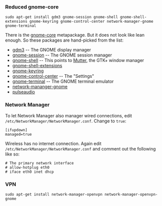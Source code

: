 ### Reduced gnome-core

`sudo apt-get install gdm3 gnome-session gnome-shell gnome-shell-extensions gnome-keyring gnome-control-center network-manager-gnome gnome-terminal`

There is the [gnome-core](https://packages.debian.org/stretch/gnome-core) metapackage. But it does not look like lean enough. So these packages are hand-picked from the list:

* [gdm3](https://packages.debian.org/stretch/gdm3) -- The GNOME display manager
* [gnome-session](https://packages.debian.org/stretch/gnome-session) -- The GNOME session manager
* [gnome-shell](https://packages.debian.org/stretch/gnome-shell) -- This points to [Mutter](https://packages.debian.org/stretch/mutter), the GTK+ window manager 
* [gnome-shell-extensions](https://packages.debian.org/stretch/gnome-shell-extensions)
* [gnome-keyring](https://packages.debian.org/stretch/gnome-keyring)
* [gnome-control-center](https://packages.debian.org/stretch/gnome-control-center) -- The "Settings"
* [gnome-terminal](https://packages.debian.org/stretch/gnome-terminal) -- The GNOME terminal emulator
* [network-mananger-gnome](https://packages.debian.org/stretch/network-manager-gnome)
* [pulseaudio](https://packages.debian.org/stretch/pulseaudio)

### Network Manager

To let Network Manager also manager wired connections, edit `/etc/NetworkManager/NetworkManager.conf`. Change to `true`:
```
[ifupdown]
managed=true
```

Wireless has no internet connection. Again edit `/etc/NetworkManager/NetworkManager.conf` and comment out the following like so:
```
# The primary network interface
# allow-hotplug eth0
# iface eth0 inet dhcp
```

### VPN

`sudo apt-get install network-manager-openvpn network-manager-openvpn-gnome`
